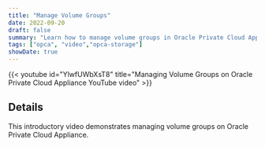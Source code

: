 ```yaml
---
title: "Manage Volume Groups"
date: 2022-09-20
draft: false
summary: "Learn how to manage volume groups in Oracle Private Cloud Applicance."
tags: ["opca", "video","opca-storage"]
showDate: true
---
```


{{< youtube id="YlwfUWbXsT8" title="Managing Volume Groups on Oracle Private Cloud Appliance YouTube video" >}}

## Details

This introductory video demonstrates managing volume groups on Oracle Private Cloud Appliance.
